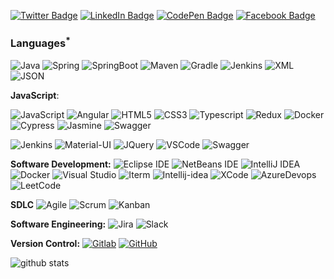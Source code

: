 

[![Twitter Badge](https://img.shields.io/badge/Twitter-Profile-informational?style=flat&logo=twitter&logoColor=white&color=1CA2F1)](https://twitter.com/subhashjha35)
[![LinkedIn Badge](https://img.shields.io/badge/LinkedIn-Profile-informational?style=flat&logo=linkedin&logoColor=white&color=0D76A8)](https://www.linkedin.com/in/subhashjha35/)
[![CodePen Badge](https://img.shields.io/badge/CodePen-Profile-informational?style=flat&logo=codepen&logoColor=white&color=black)](https://codepen.io/subhashjha35)
[![Facebook Badge](https://img.shields.io/badge/Facebook-Profile-informational?style=flat&logo=facebook&logoColor=white&color=1A77F2)](https://facebook.com/subhashjha35)

### Languages<sup>*</sup>

  ![Java](https://img.shields.io/badge/Java-orange?style=flat&logo=java&logoColor=white)
  ![Spring](https://img.shields.io/badge/-Spring-lightgray?style=flat&logo=spring/Java-Web-Developer)
  ![SpringBoot](https://img.shields.io/badge/-Springboot-black?style=flat&logo=springboot/Java-Web-Developer)
  ![Maven](https://img.shields.io/badge/Maven-C71A36?style=flat&logo=apache-maven&link=hhttps://github.com/subhashjha35/Java-Web-Developer) 
  ![Gradle](https://img.shields.io/badge/Gradle-02303A?style=flat&logo=gradle&link=hhttps://github.com/subhashjha35/Java-Web-Developer)
  ![Jenkins](https://img.shields.io/badge/Jenkins-gray?style=flat&logo=jenkins&link=hhttps://github.com/subhashjha35/Java-Web-Developer) 
  ![XML](https://img.shields.io/badge/-XML-orange?style=flat&logo=xml/Java-Web-Developer)
  ![JSON](https://img.shields.io/badge/-JSON-lightgray?style=flat&logo=json/Java-Web-Developer)

  **JavaScript**:


  ![JavaScript](https://img.shields.io/badge/JavaScript-323330?style=flat&logo=javascript&logoColor=F7DF1E)
  ![Angular](https://img.shields.io/badge/Angular-DD0031?style=flat&logo=angular&logoColor=white)
  ![HTML5](https://img.shields.io/badge/-HTML5-E34F26?style=flat&logo=html5&logoColor=white)
  ![CSS3](https://img.shields.io/badge/-CSS3-1572B6?style=flat&logo=css3)
  ![Typescript](https://img.shields.io/badge/TypeScript-007ACC?style=flat&logo=typescript&logoColor=white)
  ![Redux](https://img.shields.io/badge/Redux-593D88?style=flat&logo=redux&logoColor=white)
  ![Docker](https://img.shields.io/badge/Docker-2CA5E0?style=flat&logo=docker&logoColor=white)
  ![Cypress](https://img.shields.io/badge/Cypress-17202C?style=flat&logo=cypress&logoColor=white)
  ![Jasmine](https://img.shields.io/badge/Jasmine-8A4182?style=flat&logo=Jasmine&logoColor=white)
  ![Swagger](https://img.shields.io/badge/Swagger-85EA2D?style=flat&logo=Swagger&logoColor=white)

  ![Jenkins](https://img.shields.io/badge/Jenkins-D24939?style=flat&logo=Jenkins&logoColor=white)
  ![Material-UI](https://img.shields.io/badge/Material--UI-0081CB?style=flat&logo=material-ui&logoColor=white)
  ![JQuery](https://img.shields.io/badge/jQuery-0769AD?style=flat&logo=jquery&logoColor=white)
  ![VSCode](https://img.shields.io/badge/Visual_Studio-5C2D91?style=flat&logo=visual%20studio&logoColor=white)
  ![Swagger](https://img.shields.io/badge/Swagger-85EA2D?style=flat&logo=Swagger&logoColor=white)

**Software Development:**
![Eclipse IDE](https://img.shields.io/badge/-darkblue?style=flat&logo=Eclipse-IDE&logoColor=white)
![NetBeans IDE](https://img.shields.io/badge/-1B6AC6?style=flat&logo=Apache-NetBeans-IDE&logoColor=white)
![IntelliJ IDEA](https://img.shields.io/badge/-red?style=flat&logo=IntelliJ-IDEA&logoColor=white)
![Docker](https://img.shields.io/badge/-2496ED?style=flat&logo=Docker&logoColor=white "Docker")
![Visual Studio](https://img.shields.io/badge/-007ACC?style=flat&logo=Visual-Studio-Code&logoColor=white "Visual Studio")
![Iterm](https://img.shields.io/badge/-019733?style=flat&logo=iterm2&logoColor=white "Iterm")
![Intellij-idea](https://img.shields.io/badge/-75AADB?style=flat&logo=intellij-idea&logoColor=white "intellij-idea")
![XCode](https://img.shields.io/badge/-1575F9?style=flat&logo=Xcode&logoColor=white "XCode")
![AzureDevops](https://img.shields.io/badge/-0175C2?style=flat&logo=azureDevops&logoColor=white "AzureDevops")
![LeetCode](https://img.shields.io/badge/-02569B?style=flat&logo=leetCode&logoColor=white "LeetCode")

**SDLC**
![Agile](https://img.shields.io/badge/Agile-blue?style=flat&logo=Agile&logoColor=white "Agile") ![Scrum](https://img.shields.io/badge/Scrum-green?style=flat&logo=Scrum&logoColor=white "Scrum") ![Kanban](https://img.shields.io/badge/Kanban-red?style=flat&logo=Kanban&logoColor=white "Kanban")

**Software Engineering:**
![Jira](https://img.shields.io/badge/-Jira-0052CC?style=flat&logo=jira&logoColor=white)
![Slack](https://img.shields.io/badge/Slack-4A154B?style=flat&logo=slack&logoColor=white) 

**Version Control:**
[![Gitlab](https://img.shields.io/badge/-Gitlab-330F63?style=flat&logo=gitlab)](https://gitlab.com/subhashjha35)
[![GitHub](https://img.shields.io/badge/-GitHub-100000?style=flat&logo=github)](https://github.com/subhashjha35)

![github stats](https://github-readme-stats.vercel.app/api?username=subhashjha35&show_icons=true&line_height=30)
